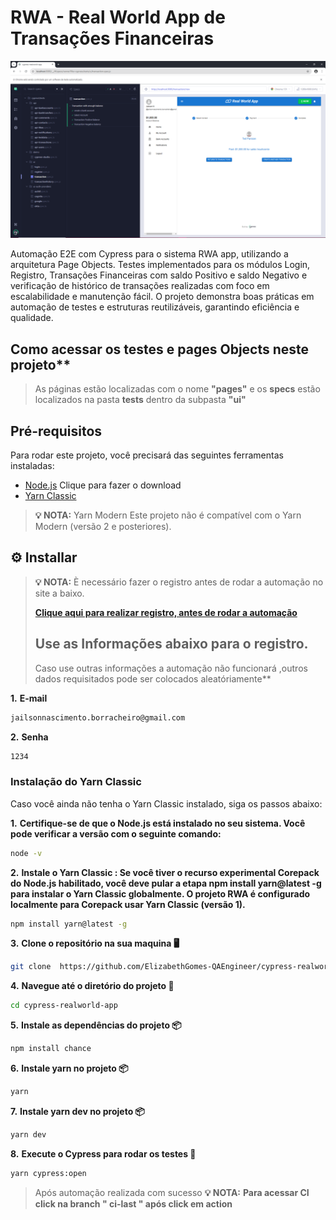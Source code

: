 # RWA - Real World App de Transações Financeiras

![Texto alternativo](cypress-realworld-app.png)

Automação E2E com Cypress para o sistema RWA app, utilizando a arquitetura Page Objects. Testes implementados para os módulos Login, Registro, Transações Financeiras com saldo Positivo e saldo Negativo e verificação de histórico de transações realizadas com foco em escalabilidade e manutenção fácil. O projeto demonstra boas práticas em automação de testes e estruturas reutilizáveis, garantindo eficiência e qualidade.

## Como acessar os testes e pages Objects neste projeto** 

> As páginas estão localizadas com o nome **"pages"** e os **specs** estão localizados na pasta **tests** dentro da subpasta **"ui"**


## Pré-requisitos

Para rodar este projeto, você precisará das seguintes ferramentas instaladas:

- [Node.js](https://nodejs.org/) Clique para fazer o download 
- [Yarn Classic](https://classic.yarnpkg.com/lang/en/) 

  

> **💡 NOTA:**
>   Yarn Modern
>   Este projeto não é compatível com o Yarn Modern (versão 2 e posteriores).


## ⚙️ Installar

> **💡 NOTA:** È necessário fazer o registro antes de rodar a automação no site a baixo.
>
>**[Clique aqui para realizar registro, antes de rodar a automação ](http://localhost:3000/signup)**
> 
>## Use as Informações abaixo para o registro.
> 
>Caso use outras informações a automação não funcionará ,outros dados requisitados pode ser colocados aleatóriamente**
>


**1.** **E-mail**
```bash
jailsonnascimento.borracheiro@gmail.com
```
**2.** **Senha**

```bash
1234
```

### Instalação do Yarn Classic

Caso você ainda não tenha o Yarn Classic instalado, siga os passos abaixo:

**1.** **Certifique-se de que o **Node.js** está instalado no seu sistema. Você pode verificar a versão com o seguinte comando:**

   ```bash
   node -v
   ```

**2.** **Instale o Yarn Classic : Se você tiver o recurso experimental Corepack do Node.js habilitado, você deve pular a etapa npm install yarn@latest -g para instalar o Yarn Classic globalmente. O projeto RWA é configurado localmente para Corepack usar Yarn Classic (versão 1).**

  ```bash
npm install yarn@latest -g
```

**3.** **Clone o repositório na sua maquina 🖥️**

```bash
git clone  https://github.com/ElizabethGomes-QAEngineer/cypress-realworld-app.git
```

**4.** **Navegue até o diretório do projeto 📂**

```bash
cd cypress-realworld-app
````

**5.** **Instale as dependências do projeto 📦**

```bash
npm install chance
```
**6.** **Instale yarn no projeto 📦**

```bash
yarn
```
**7.** **Instale yarn dev no projeto 📦**
```bash
yarn dev
```

**8.** **Execute o Cypress para rodar os testes 🚀**

```bash
yarn cypress:open
````










> Após automação realizada com sucesso
> **💡 NOTA:** **Para acessar CI click na branch " ci-last " após click em action**
>
